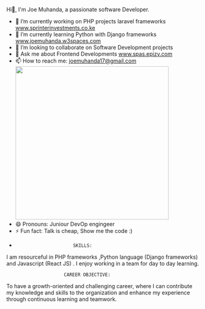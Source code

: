 
 
Hi👋, I'm Joe Muhanda, a passionate software Developer.


- 🔭 I’m currently working on PHP projects laravel frameworks www.sprinterinvestments.co.ke
- 🌱 I’m currently learning Python with Django frameworks  www.joemuhanda.w3spaces.com 
- 👯 I’m looking to collaborate on Software Development projects
- 💬 Ask me about Frontend Developments  www.spas.epizy.com
- 📫 How to reach me: joemuhanda17@gmail.com                         <img src="https://user-images.githubusercontent.com/88422453/206272184-7d80a158-b98c-423d-9fc3-ed8d5797e406.gif" width="400" height="400" />
- 😄 Pronouns: Juniour DevOp engingeer
- ⚡ Fun fact: Talk is cheap, Show me the code :)
- 
                           SKILLS:
I am resourceful in PHP frameworks ,Python language (Django frameworks) and Javascript (React JS) . I enjoy working in a team for day to day learning.

                         CAREER OBJECTIVE:
To have a growth-oriented and challenging career, where I can contribute my knowledge and skills to the organization and enhance my experience through continuous learning and teamwork.


